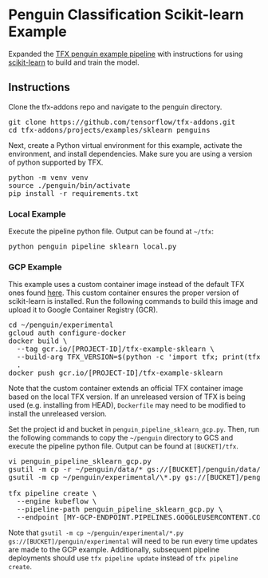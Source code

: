 # Penguin Classification Scikit-learn Example

Expanded the [TFX penguin example
pipeline](https://github.com/tensorflow/tfx/tree/master/tfx/examples/penguin)
with instructions for using [scikit-learn](https://scikit-learn.org/stable/)
to build and train the model.

## Instructions

Clone the tfx-addons repo and navigate to the penguin directory.

<pre class="devsite-terminal devsite-click-to-copy">
git clone https://github.com/tensorflow/tfx-addons.git
cd tfx-addons/projects/examples/sklearn_penguins
</pre>

Next, create a Python virtual environment for this example, activate the
environment, and install dependencies. Make sure you are using a version of
python supported by TFX.

<pre class="devsite-terminal devsite-click-to-copy">
python -m venv venv
source ./penguin/bin/activate
pip install -r requirements.txt
</pre>

### Local Example
Execute the pipeline python file. Output can be found at `~/tfx`:

<pre class="devsite-terminal devsite-click-to-copy">
python penguin_pipeline_sklearn_local.py
</pre>

### GCP Example
This example uses a custom container image instead of the default TFX ones found
[here](gcr.io/tfx-oss-public/tfx). This custom container ensures the proper
version of scikit-learn is installed. Run the following commands to build this
image and upload it to Google Container Registry (GCR).

<pre class="devsite-terminal devsite-click-to-copy">
cd ~/penguin/experimental
gcloud auth configure-docker
docker build \
  --tag gcr.io/[PROJECT-ID]/tfx-example-sklearn \
  --build-arg TFX_VERSION=$(python -c 'import tfx; print(tfx.__version__)') \
  .
docker push gcr.io/[PROJECT-ID]/tfx-example-sklearn
</pre>

Note that the custom container extends an official TFX container image based on
the local TFX version. If an unreleased version of TFX is being used
(e.g. installing from HEAD), `Dockerfile` may need to be modified to install the
unreleased version.

Set the project id and bucket in `penguin_pipeline_sklearn_gcp.py`. Then, run
the following commands to copy the `~/penguin` directory to GCS and execute the
pipeline python file. Output can be found at `[BUCKET]/tfx`.

<pre class="devsite-terminal devsite-click-to-copy">
vi penguin_pipeline_sklearn_gcp.py
gsutil -m cp -r ~/penguin/data/* gs://[BUCKET]/penguin/data/
gsutil -m cp ~/penguin/experimental/\*.py gs://[BUCKET]/penguin/experimental/

tfx pipeline create \
  --engine kubeflow \
  --pipeline-path penguin_pipeline_sklearn_gcp.py \
  --endpoint [MY-GCP-ENDPOINT.PIPELINES.GOOGLEUSERCONTENT.COM]
</pre>

Note that
`gsutil -m cp ~/penguin/experimental/*.py gs://[BUCKET]/penguin/experimental`
will need to be run every time updates are made to the GCP example.
Additionally, subsequent pipeline deployments should use `tfx pipeline update`
instead of `tfx pipeline create`.
